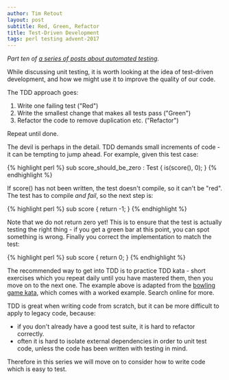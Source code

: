 ```yaml
---
author: Tim Retout
layout: post
subtitle: Red, Green, Refactor
title: Test-Driven Development
tags: perl testing advent-2017
---
```


*Part ten of [a series of posts about automated
 testing](https://tech-blog.cv-library.co.uk/tags/#advent-2017-ref).*

While discussing unit testing, it is worth looking at the idea of
test-driven development, and how we might use it to improve the
quality of our code.

The TDD approach goes:

1. Write one failing test ("Red")
2. Write the smallest change that makes all tests pass ("Green")
3. Refactor the code to remove duplication etc. ("Refactor")

Repeat until done.

The devil is perhaps in the detail.  TDD demands small increments of
code - it can be tempting to jump ahead.  For example, given this test
case:

{% highlight perl %}
sub score_should_be_zero : Test {
    is(score(), 0);
}
{% endhighlight %}

If score() has not been written, the test doesn't compile, so it can't
be "red".  The test has to compile *and fail*, so the next step is:

{% highlight perl %}
sub score {
    return -1;
}
{% endhighlight %}

Note that we do not return zero yet!  This is to ensure that the test
is actually testing the right thing - if you get a green bar at this
point, you can spot something is wrong.  Finally you correct the
implementation to match the test:

{% highlight perl %}
sub score {
    return 0;
}
{% endhighlight %}

The recommended way to get into TDD is to practice TDD kata - short
exercises which you repeat daily until you have mastered them, then
you move on to the next one.  The example above is adapted from the
[bowling game
kata](http://butunclebob.com/ArticleS.UncleBob.TheBowlingGameKata),
which comes with a worked example.  Search online for more.

TDD is great when writing code from scratch, but it can be more
difficult to apply to legacy code, because:
- if you don't already have a good test suite, it is hard to refactor
  correctly.
- often it is hard to isolate external dependencies in order to unit
test code, unless the code has been written with testing in mind.

Therefore in this series we will move on to consider how to write code
which is easy to test.